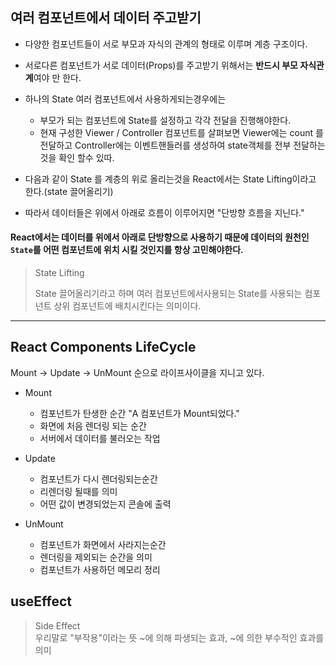 ## 여러 컴포넌트에서 데이터 주고받기

- 다양한 컴포넌트들이 서로 부모과 자식의 관계의 형태로 이루며 계층 구조이다.
- 서로다른 컴포넌트가 서로 데이터(Props)를 주고받기 위해서는 **반드시 부모 자식관계**여야 만 한다. 
- 하나의 State 여러 컴포넌트에서 사용하게되는경우에는

  - 부모가 되는 컴포넌트에 State를 설정하고 각각 전달을 진행해야한다.
  - 현재 구성한 Viewer / Controller 컴포넌트를 살펴보면 Viewer에는 count 를 전달하고 Controller에는 이벤트핸들러를 생성하여 state객체를 전부 전달하는 것을 확인 할수 있따.
- 다음과 같이 State 를 계층의 위로 올리는것을 React에서는 State Lifting이라고 한다.(state 끌어올리기)
- 따라서 데이터들은 위에서 아래로 흐름이 이루어지면 "단방향 흐름을 지닌다."


#### React에서는 데이터를 위에서 아래로 단방향으로 사용하기 때문에 데이터의 원천인 `State`를 어떤 컴포넌트에 위치 시킬 것인지를 항상 고민해야한다.
> State Lifting
>
> State 끌어올리기라고 하며 여러 컴포넌트에서사용되는 State를 사용되는 컴포넌트 상위 컴포넌트에 배치시킨다는 의미이다.



---


## React Components LifeCycle

Mount -> Update -> UnMount 순으로 라이프사이클을 지니고 있다.

- Mount
  
  - 컴포넌트가 탄생한 순간 "A 컴포넌트가 Mount되었다."
  - 화면에 처음 렌더링 되는 순간
  - 서버에서 데이터를 불러오는 작업
- Update

  - 컴포넌트가 다시 렌더링되는순간
  - 리렌더링 될때를 의미
  - 어떤 값이 변경되었는지 콘솔에 출력
- UnMount

  - 컴포넌트가 화면에서 사라지는순간
  - 렌더링을 제외되는 순간을 의미
  - 컴포넌트가 사용하던 메모리 정리



## useEffect

> Side Effect  
우리말로 "부작용"이라는 뜻
~에 의해 파생되는 효과, ~에 의한 부수적인 효과를 의미
